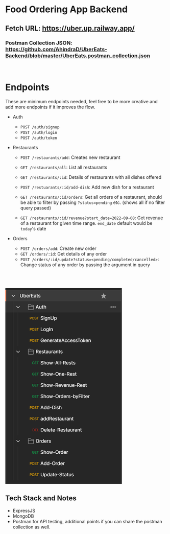 # Food Ordering App Backend
## Fetch URL: https://uber.up.railway.app/
### Postman Collection JSON: https://github.com/AhindraD/UberEats-Backend/blob/master/UberEats.postman_collection.json
  <br>

# Endpoints

These are minimum endpoints needed, feel free to be more creative and add more endpoints if it improves the flow.
- Auth
  - `POST /auth/signup`  
  - `POST /auth/login`
  - `POST /auth/token`
  
- Restaurants 
  - `POST /restaurants/add`: Creates new restaurant
  
  - `GET /restaurants/all`: List all restaurants
  
  - `GET /restaurants/:id`: Details of restaurants with all dishes offered
  
  - `POST /restuarants/:id/add-dish`: Add new dish for a restaurant
  
  - `GET /restaurants/:id/orders`: Get all orders of a restaurant, should be able to filter by passing `?status=pending` etc. (shows all if no filter query passed)
  
  - `GET /restaurants/:id/revenue?start_date=2022-09-08`: Get revenue of a restaurant for given time range. `end_date` default would be `today`'s date
  
- Orders
  - `POST /orders/add`: Create new order
  - `GET /orders/:id`: Get details of any order
  - `POST /orders/:id/update?status=<pending/completed/cancelled>`: Change status of any order by passing the argument in query

  <br>
  <br>
  <br>
![all requests](https://github.com/AhindraD/UberEats-Backend/blob/master/images/allRequests.PNG?raw=true)
## Tech Stack and Notes
- ExpressJS
- MongoDB
- Postman for API testing, additional points if you can share the postman collection as well.

